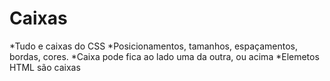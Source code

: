 # Caixas

*Tudo e caixas do CSS
*Posicionamentos, tamanhos, espaçamentos, bordas, cores.
*Caixa pode fica ao lado uma da outra, ou acima
*Elemetos HTML são caixas
